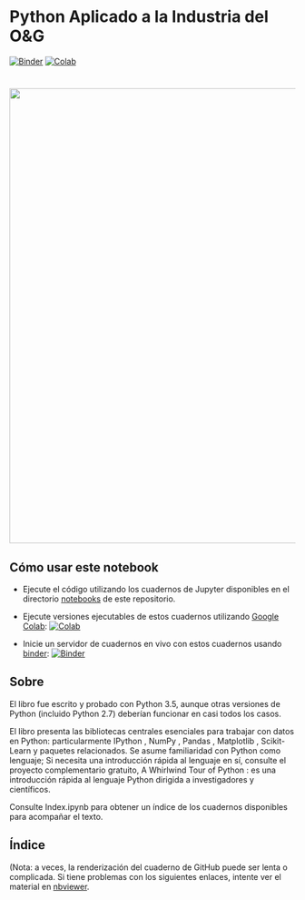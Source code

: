 # Python Aplicado a la Industria del O&G

[![Binder](https://mybinder.org/badge.svg)](https://hub.gke2.mybinder.org/user/enriquemezav-sp-pythonappliedog-486wh4eq/notebooks/notebook/ws_spwlaunisc.ipynb)
[![Colab](https://colab.research.google.com/assets/colab-badge.svg)](https://github.com/enriquemezav/spwlaunisc/blob/master/notebook/ws_spwlaunisc.ipynb)

<H1 align="center"><img src="https://i.ibb.co/0GKk29s/Dise-o-sin-t-tulo.png" width = 800></H1>

## Cómo usar este notebook

- Ejecute el código utilizando los cuadernos de Jupyter disponibles en el directorio [notebooks](notebook) de este repositorio. 

- Ejecute versiones ejecutables de estos cuadernos utilizando [Google Colab](http://colab.research.google.com): [![Colab](https://colab.research.google.com/assets/colab-badge.svg)](https://github.com/enriquemezav/spwlaunisc/blob/master/notebook/ws_spwlaunisc.ipynb)

- Inicie un servidor de cuadernos en vivo con estos cuadernos usando [binder](https://beta.mybinder.org/): [![Binder](https://mybinder.org/badge.svg)](https://hub.gke2.mybinder.org/user/enriquemezav-sp-pythonappliedog-486wh4eq/notebooks/notebook/ws_spwlaunisc.ipynb)

## Sobre

El libro fue escrito y probado con Python 3.5, aunque otras versiones de Python (incluido Python 2.7) deberían funcionar en casi todos los casos.

El libro presenta las bibliotecas centrales esenciales para trabajar con datos en Python: particularmente IPython , NumPy , Pandas , Matplotlib , Scikit-Learn y paquetes relacionados. Se asume familiaridad con Python como lenguaje; Si necesita una introducción rápida al lenguaje en sí, consulte el proyecto complementario gratuito, A Whirlwind Tour of Python : es una introducción rápida al lenguaje Python dirigida a investigadores y científicos.

Consulte Index.ipynb para obtener un índice de los cuadernos disponibles para acompañar el texto.

## Índice
(Nota: a veces, la renderización del cuaderno de GitHub puede ser lenta o complicada. Si tiene problemas con los siguientes enlaces, intente ver el material en [nbviewer](https://nbviewer.jupyter.org/github/enriquemezav/spwlaunisc_PythonAppliedOG/blob/master/notebook/ws_spwlaunisc.ipynb).
